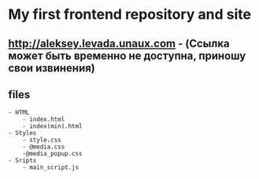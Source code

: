 # My first frontend repository and site
## http://aleksey.levada.unaux.com - (Ссылка может быть временно не доступна, приношу свои извинения)

## files
    - HTML
        - index.html
        - index(min).html
    - Styles
        - style.css
        - @media.css
        -@media_popup.css
    - Sripts
        - main_script.js


